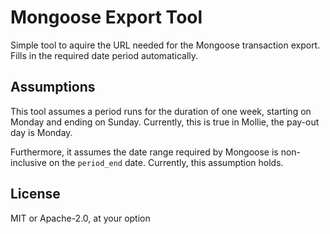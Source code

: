 # Mongoose Export Tool

Simple tool to aquire the URL needed for the Mongoose transaction export.
Fills in the required date period automatically.

## Assumptions

This tool assumes a period runs for the duration of one week, starting on Monday and ending on Sunday.
Currently, this is true in Mollie, the pay-out day is Monday.

Furthermore, it assumes the date range required by Mongoose is non-inclusive on the `period_end` date.
Currently, this assumption holds.

## License

MIT or Apache-2.0, at your option